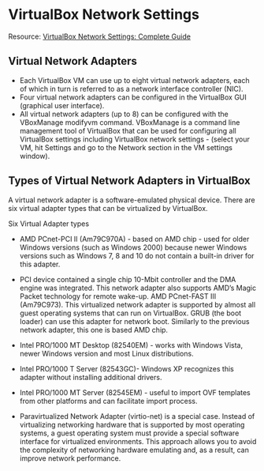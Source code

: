 # VirtualBox Network Settings

Resource: [VirtualBox Network Settings: Complete Guide](https://www.nakivo.com/blog/virtualbox-network-setting-guide/)

## Virtual Network Adapters
- Each VirtualBox VM can use up to eight virtual network adapters, each of which in turn is referred to as a network interface controller (NIC). 
- Four virtual network adapters can be configured in the VirtualBox GUI (graphical user interface). 
- All virtual network adapters (up to 8) can be configured with the VBoxManage modifyvm command. VBoxManage is a command line management tool of VirtualBox that can be used for configuring all VirtualBox settings including VirtualBox network settings - (select your VM, hit Settings and go to the Network section in the VM settings window).

## Types of Virtual Network Adapters in VirtualBox
A virtual network adapter is a software-emulated physical device. There are six virtual adapter types that can be virtualized by VirtualBox.

Six Virtual Adapter types
- AMD PCnet-PCI II (Am79C970A) - based on AMD chip - used for older Windows versions (such as Windows 2000) because newer Windows versions such as Windows 7, 8 and 10 do not contain a built-in driver for this adapter. 

- PCI device contained a single chip 10-Mbit controller and the DMA engine was integrated. This network adapter also supports AMD’s Magic Packet technology for remote wake-up.
AMD PCnet-FAST III (Am79C973). This virtualized network adapter is supported by almost all guest operating systems that can run on VirtualBox. GRUB (the boot loader) can use this adapter for network boot. Similarly to the previous network adapter, this one is based AMD chip.

- Intel PRO/1000 MT Desktop (82540EM) - works with Windows Vista, newer Windows version and most Linux distributions.

- Intel PRO/1000 T Server (82543GC)- Windows XP recognizes this adapter without installing additional drivers.

- Intel PRO/1000 MT Server (82545EM) - useful to import OVF templates from other platforms and can facilitate import process.

- Paravirtualized Network Adapter (virtio-net) is a special case. Instead of virtualizing networking hardware that is supported by most operating systems, a guest operating system must provide a special software interface for virtualized environments. This approach allows you to avoid the complexity of networking hardware emulating and, as a result, can improve network performance.
